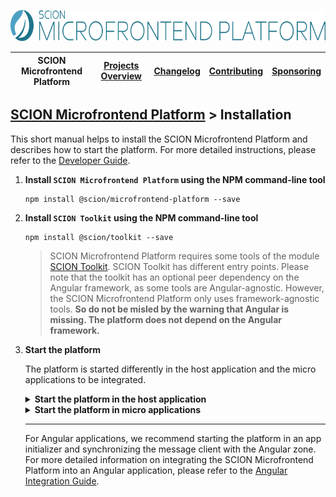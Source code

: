 <a href="/README.md"><img src="/resources/branding/scion-microfrontend-platform-banner.svg" height="50" alt="SCION Microfrontend Platform"></a>

| SCION Microfrontend Platform | [Projects Overview][menu-projects-overview] | [Changelog][menu-changelog] | [Contributing][menu-contributing] | [Sponsoring][menu-sponsoring] |  
| --- | --- | --- | --- | --- |

## [SCION Microfrontend Platform][menu-home] > Installation

This short manual helps to install the SCION Microfrontend Platform and describes how to start the platform. For more detailed instructions, please refer to the [Developer Guide][link-developer-guide#configuration].


1. **Install `SCION Microfrontend Platform` using the NPM command-line tool**

   ```console
   npm install @scion/microfrontend-platform --save
   ```
  
1. **Install `SCION Toolkit` using the NPM command-line tool**

   ```console
   npm install @scion/toolkit --save
   ```

   > SCION Microfrontend Platform requires some tools of the module [SCION Toolkit][link-scion-toolkit]. SCION Toolkit has different entry points. Please note that the toolkit has an optional peer dependency on the Angular framework, as some tools are Angular-agnostic. However, the SCION Microfrontend Platform only uses framework-agnostic tools. **So do not be misled by the warning that Angular is missing. The platform does not depend on the Angular framework.**

1. **Start the platform**

   The platform is started differently in the host application and the micro applications to be integrated.

   <details>
     <summary><strong>Start the platform in the host application</strong></summary>
     <br>
    
   The host application provides the top-level integration container for microfrontends. Typically, it is the web app which the user loads into his browser and provides the main application shell, defining areas to embed microfrontends. The host application registers the micro applications when starting the platform host.

   3.1. *Registering micro applications*

      For each micro application to register, you must provide an application config with the application's symbolic name and the URL to its manifest.
      ```ts
      const platformConfig: ApplicationConfig[] = [
        {symbolicName: 'host-app', manifestUrl: '/manifest.json'}, // optional
        {symbolicName: 'products-app', manifestUrl: 'http://localhost:4201/manifest.json'},
        {symbolicName: 'shopping-cart-app', manifestUrl: 'http://localhost:4202/manifest.json'},
      ];
      ```
      Symbolic names must be unique and are used by the micro applications to connect to the platform host. The manifest is a JSON file that contains information about a micro application.
   
   3.2. *Starting the platform*

      When starting the platform, you pass the app config array as first argument, as following:
      ```ts
      await MicrofrontendPlatform.startHost(platformConfig, {symbolicName: 'host-app'});
      ```
      Alternatively, you could load the config asynchronously using a config loader, e.g., for loading the config over the network.

      The second argument is the symbolic name of the micro application starting the platform host. It is optional. If specified, the host app can interact with the platform and other micro applications, e.g., publish messages or navigate in router outlets. The host application has no extra privileges compared to other micro applications and must also provide a manifest file. The manifest declares at least the name of the application, as follows:
 
      ```json
      {
        "name": "Host App"
      }
      ```

      The method for starting the platform host returns a Promise that resolves when the platform started successfully and activators, if any, signaled ready. You should wait for the Promise to resolve before interacting with the platform.
   </details>    
 
   <details>
     <summary><strong>Start the platform in micro applications</strong></summary>
     <br>
     
   For a micro application to connect to the platform host, it must be registered in the host application. For this, the micro application must provide a manifest file.  
 
   3.1. *Providing a manifest*
  
      Create the manifest file, for example, `manifest.json`. The manifest declares at least the name of the application.
 
      ```json
      {
        "name": "Products App"
      }
      ```
   
   3.2. *Connecting to the platform host*
   
      ```ts
      await MicrofrontendPlatform.connectToHost({symbolicName: 'products-app'});
      ```
   
      As the symbolic name, you must pass the exact same name under which you registered the micro application in the host application.
      
      The method for connecting to the platform host returns a Promise that resolves when connected to the platform host, or that rejects if not finding the platform host or if the micro application is not authorized to connect. You should wait for the Promise to resolve before interacting with the platform.
  
   </details>
   
   ***
   
   For Angular applications, we recommend starting the platform in an app initializer and synchronizing the message client with the Angular zone. For more detailed information on integrating the SCION Microfrontend Platform into an Angular application, please refer to the [Angular Integration Guide][link-developer-guide#angular_integration_guide].
   

[menu-home]: /README.md
[menu-projects-overview]: /docs/site/projects-overview.md
[menu-changelog]: /docs/site/changelog/changelog.md
[menu-contributing]: /CONTRIBUTING.md
[menu-sponsoring]: /docs/site/sponsoring.md

[link-developer-guide#configuration]: https://scion-microfrontend-platform-developer-guide.vercel.app#chapter:configuration
[link-developer-guide#angular_integration_guide]: https://scion-microfrontend-platform-developer-guide.vercel.app#chapter:angular_integration_guide
[link-scion-toolkit]: https://github.com/SchweizerischeBundesbahnen/scion-toolkit/blob/master/README.md
